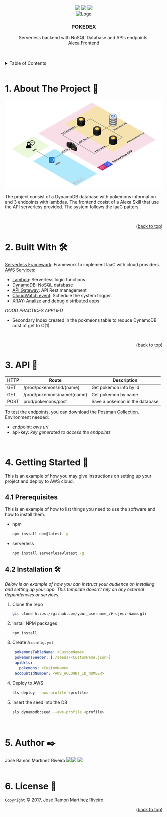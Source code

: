<div id="top"></div>


<!-- PROJECT LOGO -->
<br />
<div align="center">
  <img src="https://img.shields.io/badge/amazon%20alexa-52b5f7?style=for-the-badge&logo=amazon%20alexa&logoColor=white"></img>
  <img src="https://img.shields.io/badge/AWS-%23FF9900.svg?style=for-the-badge&logo=amazon-aws&logoColor=white"></img>
  <img src="https://img.shields.io/badge/Amazon%20DynamoDB-4053D6?style=for-the-badge&logo=Amazon%20DynamoDB&logoColor=white"></img>
  <br/>
  <a href="https://github.com/othneildrew/Best-README-Template">
    <img src="https://icon-library.com/images/pokedex-icon/pokedex-icon-21.jpg" alt="Logo" width="200" >
  </a>

  <h3 align="center">POKEDEX</h3>

  <p align="center">
    Serverless backend with NoSQL Database and APIs endpoints.
    <br/>
    Alexa Frontend
    <br />
    <br />
    <br />
  </p>
</div>

<!-- TABLE OF CONTENTS -->
<details>
  <summary>Table of Contents</summary>
  <ol>
    <li><a href="#about-the-project">About The Project</a></li>
    <li><a href="#built-with">Built With</a></li>
    <li><a href="#api-usage">API Usage</a></li>
    <li>
      <a href="#getting-started">Getting Started</a>
      <ul>
        <li><a href="#prerequisites">Prerequisites</a></li>
        <li><a href="#installation">Installation</a></li>
      </ul>
    </li>
    <li><a href="#author">Author</a></li>
    <li><a href="#license">License</a></li>
  </ol>
</details>

<br>

<!-- ABOUT THE PROJECT -->
# 1. About The Project 📢

![](./resources/diagram.png "Diagram")
</br>

The project consist of a DynamoDB database with pokemons information and 3 endpoints with lambdas. The frontend cosist of a Alexa Skill that use the API serverless provided. The system follows the IaaC patters.

</br>
<p align="right">(<a href="#top">back to top</a>)</p>


# 2. Built With 🛠️

[Serverless Framework](https://www.serverless.com/): Framework to implement IaaC with cloud providers.
[AWS Services](https://aws.amazon.com/es/):
* [Lambda](https://aws.amazon.com/es/lambda/): Serverless logic functions
* [DynamoDB](https://aws.amazon.com/es/dynamodb/): NoSQL database
* [API Gateway](https://aws.amazon.com/es/api-gateway/): API Rest management
* [CloudWatch event](https://docs.aws.amazon.com/AmazonCloudWatch/latest/events/WhatIsCloudWatchEvents.html): Schedule the system trigger.
* [XRAY](https://aws.amazon.com/es/xray/): Analize and debug distributed apps

_GOOD PRACTICES APPLIED_

* Secondary Index created in the pokmeons table to reduce DynamoDB cost of get to O(1)
 
</br>
<p align="right">(<a href="#top">back to top</a>)</p>


# 3. API 🚀

| HTTP   |      Route      |  Description |
|----------|-------|-------------|
| GET |  /prod/pokemons/id/{name} | Get pokemon info by id |
| GET |   /prod/pokemons/name/{name}   |  Get pokemon by name |
| POST| prod/pokemons/post |   Save a pokemon in the database |

To test the endpoints, you can download the [Postman Collection](./resources/pokemon.postman_collection.json). <br/>Environment needed:
* endpoint: _aws url_
* api-key: _key generated to access the endpoints_

</br>

# 4. Getting Started 🔧  

This is an example of how you may give instructions on setting up your project and deploy to AWS cloud.

## 4.1 Prerequisites

This is an example of how to list things you need to use the software and how to install them.
* npm
  ```sh
  npm install npm@latest -g
  ```
* serverless
  ```sh
  npm install serverless@latest -g
  ```

## 4.2 Installation 🛠️ 

_Below is an example of how you can instruct your audience on installing and setting up your app. This template doesn't rely on any external dependencies or services._

1. Clone the repo
   ```sh
   git clone https://github.com/your_username_/Project-Name.git
   ```
2. Install NPM packages
   ```sh
   npm install
   ```
3. Create a `config.yml`
   ```yml
    pokemonsTableName: <CustomName>
    pokemonsSeeder: [./seeds/<CustomName.json>]
    apiUrls:
      pokemons: <CustomName>
    accountIdNumber: <AWS_ACCOUNT_ID_NUMBER>
   ```

4. Deploy to AWS
   ```sh
   sls deploy --aws-profile <profile>
   ```

5. Insert the seed into the DB
   ```sh
   sls dynamodb:seed --aws-profile <profile>
   ```
</br>

<!-- CONTACT -->
# 5. Author ✒️

José Ramón Martínez Riveiro 
<a href="josera.martinez@hotmail.com"><img src="https://img.shields.io/badge/MAIL-0078D4?style=for-the-badge&logo=microsoft-outlook&logoColor=white"></a><img src="https://img.shields.io/badge/LinkedIn-0077B5?style=for-the-badge&logo=linkedin&logoColor=white">
<a href="https://www.linkedin.com/in/joseramonmartinezriveiro/"></a><img src="https://img.shields.io/badge/website-000000?style=for-the-badge&logo=About.me&logoColor=white">
<a href="https://joseramonmartinez.github.io/"></a>
</img>
</br>
</br>
<!-- LICENSE -->
# 6. License 📄
`Copyright` © 2017, José Ramón Martínez Riveiro. 


<p align="right">(<a href="#top">back to top</a>)</p>
